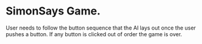 # SimonSays Game.
User needs to follow the button sequence that the AI lays out once the user pushes a button.
If any button is clicked out of order the game is over. 
